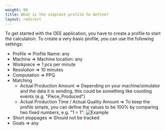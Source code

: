 ```yaml
---
weight: 90
title: What is the simplest profile to define?
layout: redirect
---
```


To get started with the OEE application, you have to create a profile to start the calculation. To create a very basic profile, you can use the following settings:

* Profile => Profile Name: any
* Machine => Machine location: any
* Workpiece => 1 pcs per minute
* Resolution => 10 minutes
* Computation => PPQ
* Matching
	* Actual Production Amount => Depending on your machine/simulator and the data it is sending, this could be something like counting events (e.g. "Piece_Produced")
	* Actual Production Time / Actual Quality Amount => To keep the profile simple, you can define the values to be 100% by comparing two fixed numbers, e.g. "1 = 1":
![Example](/images/oee/faq/faq-actual-quality-amount.png)
* Short stoppages => Should not be tracked
* Goals => any
